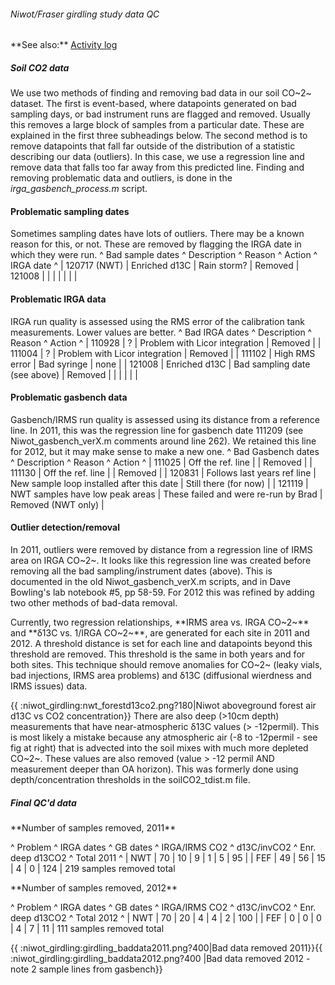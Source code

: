 ###### Niwot/Fraser girdling study data QC

 **See also:\*\* [Activity log](activitylog_1)

##### Soil CO2 data

We use two methods of finding and removing bad data in our soil CO~2~
dataset. The first is event-based, where datapoints generated on bad
sampling days, or bad instrument runs are flagged and removed. Usually
this removes a large block of samples from a particular date. These are
explained in the first three subheadings below. The second method is to
remove datapoints that fall far outside of the distribution of a
statistic describing our data (outliers). In this case, we use a
regression line and remove data that falls too far away from this
predicted line. Finding and removing problematic data and outliers, is
done in the *irga\_gasbench\_process.m* script.

#### Problematic sampling dates

Sometimes sampling dates have lots of outliers. There may be a known
reason for this, or not. These are removed by flagging the IRGA date in
which they were run. \^ Bad sample dates \^ Description \^ Reason \^
Action \^ IRGA date \^ | 120717 (NWT) | Enriched d13C | Rain storm? |
Removed | 121008 | | | | | | |

#### Problematic IRGA data

IRGA run quality is assessed using the RMS error of the calibration tank
measurements. Lower values are better. \^ Bad IRGA dates \^ Description
\^ Reason \^ Action \^ | 110928 | ? | Problem with Licor integration |
Removed | | 111004 | ? | Problem with Licor integration | Removed | |
111102 | High RMS error | Bad syringe | none | | 121008 | Enriched d13C
| Bad sampling date (see above) | Removed | | | | | |

#### Problematic gasbench data

Gasbench/IRMS run quality is assessed using its distance from a
reference line. In 2011, this was the regression line for gasbench date
111209 (see Niwot\_gasbench\_verX.m comments around line 262). We
retained this line for 2012, but it may make sense to make a new one. \^
Bad Gasbench dates \^ Description \^ Reason \^ Action \^ | 111025 | Off
the ref. line | | Removed | | 111130 | Off the ref. line | | Removed | |
120831 | Follows last years ref line | New sample loop installed after
this date | Still there (for now) | | 121119 | NWT samples have low peak
areas | These failed and were re-run by Brad | Removed (NWT only) |

#### Outlier detection/removal

In 2011, outliers were removed by distance from a regression line of
IRMS area on IRGA CO~2~. It looks like this regression line was created
before removing all the bad sampling/instrument dates (above). This is
documented in the old Niwot\_gasbench\_verX.m scripts, and in Dave
Bowling's lab notebook \#5, pp 58-59. For 2012 this was refined by
adding two other methods of bad-data removal.

Currently, two regression relationships, \*\*IRMS area vs. IRGA
CO~2~\*\* and \*\*δ13C vs. 1/IRGA CO~2~\*\*, are generated for each site
in 2011 and 2012. A threshold distance is set for each line and
datapoints beyond this threshold are removed. This threshold is the same
in both years and for both sites. This technique should remove anomalies
for CO~2~ (leaky vials, bad injections, IRMS area problems) and δ13C
(diffusional wierdness and IRMS issues) data.

{{ :niwot\_girdling:nwt\_forestd13co2.png?180|Niwot aboveground forest
air d13C vs CO2 concentration}} There are also deep (&gt;10cm depth)
measurements that have near-atmospheric δ13C values (&gt; -12permil).
This is most likely a mistake because any atmospheric air (-8 to
-12permil - see fig at right) that is advected into the soil mixes with
much more depleted CO~2~. These values are also removed (value &gt; -12
permil AND measurement deeper than OA horizon). This was formerly done
using depth/concentration thresholds in the soilCO2\_tdist.m file.

##### Final QC'd data

 **Number of samples removed, 2011\*\*

\^ Problem \^ IRGA dates \^ GB dates \^ IRGA/IRMS CO2 \^ d13C/invCO2 \^
Enr. deep d13CO2 \^ Total 2011 \^ | NWT | 70 | 10 | 9 | 1 | 5 | 95 | |
FEF | 49 | 56 | 15 | 4 | 0 | 124 | 219 samples removed total

 **Number of samples removed, 2012\*\*

\^ Problem \^ IRGA dates \^ GB dates \^ IRGA/IRMS CO2 \^ d13C/invCO2 \^
Enr. deep d13CO2 \^ Total 2012 \^ | NWT | 70 | 20 | 4 | 4 | 2 | 100 | |
FEF | 0 | 0 | 0 | 4 | 7 | 11 | 111 samples removed total

{{ :niwot\_girdling:girdling\_baddata2011.png?400|Bad data removed
2011}}{{ :niwot\_girdling:girdling\_baddata2012.png?400 |Bad data
removed 2012 - note 2 sample lines from gasbench}}
